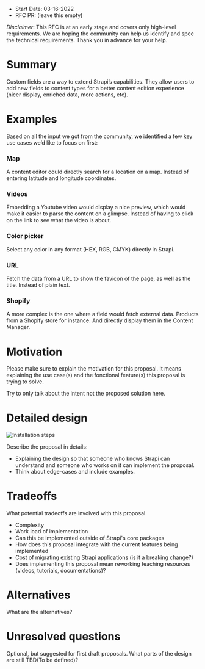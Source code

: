 - Start Date: 03-16-2022
- RFC PR: (leave this empty)

_Disclaimer_: This RFC is at an early stage and covers only high-level requirements. We are hoping the community can help us identify and spec the technical requirements. Thank you in advance for your help.

# Summary

Custom fields are a way to extend Strapi’s capabilities. They allow users to add new fields to content types for a better content edition experience (nicer display, enriched data, more actions, etc). 

# Examples

Based on all the input we got from the community, we identified a few key use cases we’d like to focus on first:

### Map

A content editor could directly search for a location on a map. Instead of entering latitude and longitude coordinates.

### Videos

Embedding a Youtube video would display a nice preview, which would make it easier to parse the content on a glimpse. Instead of having to click on the link to see what the video is about.

### Color picker

Select any color in any format (HEX, RGB, CMYK) directly in Strapi.

### URL

Fetch the data from a URL to show the favicon of the page, as well as the title. Instead of plain text.

### Shopify

A more complex is the one where a field would fetch external data. Products from a Shopify store for instance. And directly display them in the Content Manager.


# Motivation

Please make sure to explain the motivation for this proposal. 
It means explaining the use case(s) and the fonctional feature(s) this proposal is trying to solve. 

Try to only talk about the intent not the proposed solution here.

# Detailed design
![Installation steps](https://s3-us-west-2.amazonaws.com/secure.notion-static.com/d0643e00-04d0-49c8-b849-32881ce0097e/Untitled.png)

Describe the proposal in details:

- Explaining the design so that someone who knows Strapi can understand and someone who works on it can implement the proposal. 
- Think about edge-cases and include examples.

# Tradeoffs

What potential tradeoffs are involved with this proposal.

- Complexity
- Work load of implementation
- Can this be implemented outside of Strapi's core packages
- How does this proposal integrate with the current features being implemented
- Cost of migrating existing Strapi applications (is it a breaking change?)
- Does implementing this proposal mean reworking teaching resources (videos, tutorials, documentations)?

# Alternatives

What are the alternatives?

# Unresolved questions

Optional, but suggested for first draft proposals. What parts of the design are still TBD(To be defined)?
